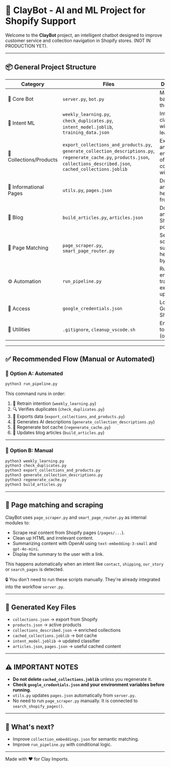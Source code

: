 
# 🧱 ClayBot - AI and ML Project for Shopify Support

Welcome to the **ClayBot** project, an intelligent chatbot designed to improve customer service and collection navigation in Shopify stores. (NOT IN PRODUCTION YET).

---

## 📦 General Project Structure

| Category | Files | Description |
|----------|----------|-------------|
| 🤖 Core Bot | `server.py`, `bot.py` | Main backend of the chatbot |
| 🧠 Intent ML | `weekly_learning.py`, `check_duplicates.py`, `intent_model.joblib`, `training_data.json` | Intent classifier with weekly learning |
| 🧱 Collections/Products | `export_collections_and_products.py`, `generate_collection_descriptions.py`, `regenerate_cache.py`, `products.json`, `collections_described.json`, `cached_collections.joblib` | Extraction and enrichment of collections with OpenAI |
| 📄 Informational Pages | `utils.py`, `pages.json` | Downloading and caching help pages from Shopify |
| 📰 Blog | `build_articles.py`, `articles.json` | Downloading and caching Shopify blog posts |
| 🔎 Page Matching | `page_scraper.py`, `smart_page_router.py` | Search, scrape, and summarize help pages by intent |
| ⚙️ Automation | `run_pipeline.py` |Runs the entire training, export, and update flow |
| 🔐 Access | `google_credentials.json` | Logging in Google Sheets |
| 🧹 Utilities | `.gitignore`, `cleanup_vscode.sh` | Environment tools (optional) |

---

## ✅ Recommended Flow (Manual or Automated)

### 🔁 Option A: Automated
```bash
python3 run_pipeline.py
```
This command runs in order:
1. 🧠 Retrain intention (`weekly_learning.py`)
2. 🔍 Verifies duplicates (`check_duplicates.py`)
3. 🧱 Exports data (`export_collections_and_products.py`)
4. 🧠 Generates AI descriptions (`generate_collection_descriptions.py`)
5. 💾 Regenerate bot cache (`regenerate_cache.py`)
6. 📰 Updates blog articles (`build_articles.py`)

---

### 🧪 Option B: Manual

```bash
python3 weekly_learning.py
python3 check_duplicates.py
python3 export_collections_and_products.py
python3 generate_collection_descriptions.py
python3 regenerate_cache.py
python3 build_articles.py
```

---

## 🧠 Page matching and scraping

ClayBot uses `page_scraper.py` and `smart_page_router.py` as internal modules to:

- Scrape real content from Shopify pages (`/pages/...`).
- Clean up HTML and irrelevant content.
- Summarizing content with OpenAI using `text-embedding-3-small` and `gpt-4o-mini`.
- Display the summary to the user with a link.

This happens automatically when an intent like `contact`, `shipping`, `our_story` or `search_pages` is detected.

🔒 You don't need to run these scripts manually. They're already integrated into the workflow `server.py`.

---

## 📁 Generated Key Files

- `collections.json` → export from Shopify
- `products.json` → active products
- `collections_described.json` → enriched collections
- `cached_collections.joblib` → bot cache
- `intent_model.joblib` → updated classifier
- `articles.json`, `pages.json` → useful cached content

---

## ⚠️ IMPORTANT NOTES

- **Do not delete `cached_collections.joblib`** unless you regenerate it.
- **Check `google_credentials.json` and your environment variables before running.**
- `utils.py` updates `pages.json` automatically from `server.py`.
- No need to run `page_scraper.py` manually. It is connected to `search_shopify_pages()`.

---

## 🧠 What's next?

- Improve `collection_embeddings.json` for semantic matching.
- Improve `run_pipeline.py` with conditional logic.

---

Made with ❤️ for Clay Imports.
